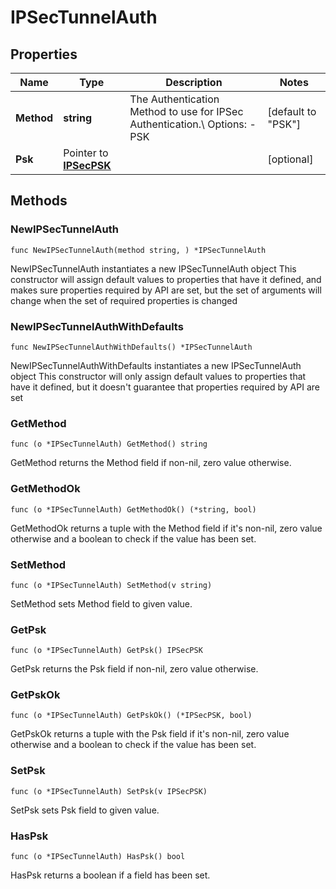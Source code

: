 # IPSecTunnelAuth

## Properties

|Name | Type | Description | Notes|
|------------ | ------------- | ------------- | -------------|
|**Method** | **string** | The Authentication Method to use for IPSec Authentication.\\ Options:   - PSK  | [default to "PSK"]|
|**Psk** | Pointer to [**IPSecPSK**](IPSecPSK.md) |  | [optional] |

## Methods

### NewIPSecTunnelAuth

`func NewIPSecTunnelAuth(method string, ) *IPSecTunnelAuth`

NewIPSecTunnelAuth instantiates a new IPSecTunnelAuth object
This constructor will assign default values to properties that have it defined,
and makes sure properties required by API are set, but the set of arguments
will change when the set of required properties is changed

### NewIPSecTunnelAuthWithDefaults

`func NewIPSecTunnelAuthWithDefaults() *IPSecTunnelAuth`

NewIPSecTunnelAuthWithDefaults instantiates a new IPSecTunnelAuth object
This constructor will only assign default values to properties that have it defined,
but it doesn't guarantee that properties required by API are set

### GetMethod

`func (o *IPSecTunnelAuth) GetMethod() string`

GetMethod returns the Method field if non-nil, zero value otherwise.

### GetMethodOk

`func (o *IPSecTunnelAuth) GetMethodOk() (*string, bool)`

GetMethodOk returns a tuple with the Method field if it's non-nil, zero value otherwise
and a boolean to check if the value has been set.

### SetMethod

`func (o *IPSecTunnelAuth) SetMethod(v string)`

SetMethod sets Method field to given value.


### GetPsk

`func (o *IPSecTunnelAuth) GetPsk() IPSecPSK`

GetPsk returns the Psk field if non-nil, zero value otherwise.

### GetPskOk

`func (o *IPSecTunnelAuth) GetPskOk() (*IPSecPSK, bool)`

GetPskOk returns a tuple with the Psk field if it's non-nil, zero value otherwise
and a boolean to check if the value has been set.

### SetPsk

`func (o *IPSecTunnelAuth) SetPsk(v IPSecPSK)`

SetPsk sets Psk field to given value.

### HasPsk

`func (o *IPSecTunnelAuth) HasPsk() bool`

HasPsk returns a boolean if a field has been set.


